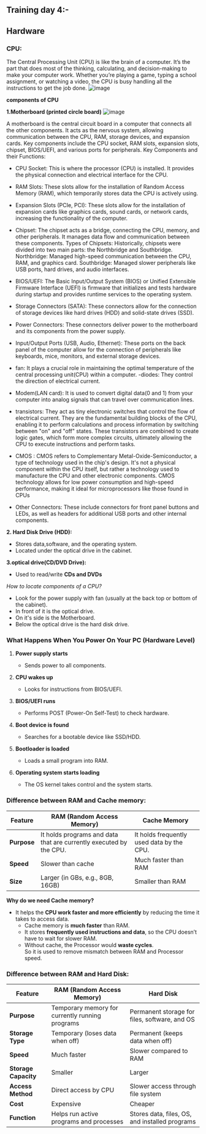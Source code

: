 ## Training day 4:-
 ## Hardware 
### CPU:
The Central Processing Unit (CPU) is like the brain of a computer. It’s the part that does most of the thinking, calculating, and decision-making to make your computer work. Whether you’re playing a game, typing a school assignment, or watching a video, the CPU is busy handling all the instructions to get the job done.
![image](https://github.com/user-attachments/assets/da405654-b126-4adb-8e6d-e6f8c9a09bd7)

**components of CPU**

**1.Motherboard (printed circle board)**
![image](https://github.com/user-attachments/assets/786bac4e-ccee-4a7f-9a66-395e859db98e)

A motherboard is the central circuit board in a computer that connects all the other components. It acts as the nervous system, allowing communication between the CPU, RAM, storage devices, and expansion cards. Key components include the CPU socket, RAM slots, expansion slots, chipset, BIOS/UEFI, and various ports for peripherals. 
Key Components and their Functions:
- CPU Socket:
This is where the processor (CPU) is installed. It provides the physical connection and electrical interface for the CPU. 
- RAM Slots:
These slots allow for the installation of Random Access Memory (RAM), which temporarily stores data the CPU is actively using. 
- Expansion Slots (PCIe, PCI):
These slots allow for the installation of expansion cards like graphics cards, sound cards, or network cards, increasing the functionality of the computer. 
- Chipset:
The chipset acts as a bridge, connecting the CPU, memory, and other peripherals. It manages data flow and communication between these components.
Types of Chipsets:
Historically, chipsets were divided into two main parts: the Northbridge and Southbridge. 
Northbridge: Managed high-speed communication between the CPU, RAM, and graphics card. 
Southbridge: Managed slower peripherals like USB ports, hard drives, and audio interfaces. 
- BIOS/UEFI:
The Basic Input/Output System (BIOS) or Unified Extensible Firmware Interface (UEFI) is firmware that initializes and tests hardware during startup and provides runtime services to the operating system. 
- Storage Connectors (SATA):
These connectors allow for the connection of storage devices like hard drives (HDD) and solid-state drives (SSD). 
- Power Connectors:
These connectors deliver power to the motherboard and its components from the power supply. 
- Input/Output Ports (USB, Audio, Ethernet):
These ports on the back panel of the computer allow for the connection of peripherals like keyboards, mice, monitors, and external storage devices. 
- fan:
It plays a crucial role in maintaining the optimal temperature of the central processing unit(CPU) within a computer.
-diodes:
They control the direction of electrical current.
- Modem(LAN card):
It is used to convert digital data(0 and 1) from your computer into analog signals that can travel over communication lines.
- transistors:
They act as tiny electronic switches that control the flow of electrical current. They are the fundamental building blocks of the CPU, enabling it to perform calculations and process information by switching between "on" and "off" states. These transistors are combined to create logic gates, which form more complex circuits, ultimately allowing the CPU to execute instructions and perform tasks. 
- CMOS :
CMOS refers to Complementary Metal-Oxide-Semiconductor, a type of technology used in the chip's design. It's not a physical component within the CPU itself, but rather a technology used to manufacture the CPU and other electronic components. CMOS technology allows for low power consumption and high-speed performance, making it ideal for microprocessors like those found in CPUs

- Other Connectors:
These include connectors for front panel buttons and LEDs, as well as headers for additional USB ports and other internal components. 

**2. Hard Disk Drive (HDD):**
- Stores data,software, and the operating system.
- Located under the optical drive in the cabinet.

**3.optical drive(CD/DVD Drive):**

* Used to read/write **CDs and DVDs**

*How to locate components of a CPU?*

- Look for the power supply with fan (usually at the back top or bottom of the cabinet).
- In front of it is the optical drive.
- On it's side is the Motherboard.
- Below the optical drive is the hard disk drive.
###  What Happens When You Power On Your PC (Hardware Level)

1. **Power supply starts**  
   - Sends power to all components.

2. **CPU wakes up**  
   - Looks for instructions from BIOS/UEFI.

3. **BIOS/UEFI runs**  
   - Performs POST (Power-On Self-Test) to check hardware.

4. **Boot device is found**  
   - Searches for a bootable device like SSD/HDD.

5. **Bootloader is loaded**  
   - Loads a small program into RAM.

6. **Operating system starts loading**  
   - The OS kernel takes control and the system starts.
### Difference between RAM and Cache memory:

| Feature        | **RAM (Random Access Memory)**            | **Cache Memory**                          |
| -------------- | ----------------------------------------- | ----------------------------------------- |
| **Purpose**    | It holds programs and data that are currently executed by the CPU. | It holds frequently used data by the CPU.  |
| **Speed**      | Slower than cache                         | Much faster than RAM                      |
| **Size**       | Larger (in GBs, e.g., 8GB, 16GB)          | Smaller than RAM  |

**Why do we need Cache memory?**
- It helps the **CPU work faster and more efficiently** by reducing the time it takes to access data.
  * Cache memory is **much faster** than RAM.
  * It stores **frequently used instructions and data**, so the CPU doesn’t have to wait for slower RAM.
  * Without cache, the Processor would **waste cycles**.<br>
So it is used to remove mismatch between RAM and Processor speed.

### Difference between RAM and Hard Disk:

| Feature              | RAM (Random Access Memory)           | Hard Disk                            |
| -------------------- | ----------------------------------------------- | ---------------------------------------------- |
| **Purpose**          | Temporary memory for currently running programs | Permanent storage for files, software, and OS  |
| **Storage Type**   | Temporary (loses data when off)                   | Permanent (keeps data when off)|
| **Speed**            | Much faster                                     | Slower compared to RAM                         |
| **Storage Capacity** | Smaller                   | Larger                  |
| **Access Method**    | Direct access by CPU                            | Slower access through file system              |
| **Cost**      |  Expensive                                  | Cheaper                                        |
| **Function**         | Helps run active programs and processes         | Stores data, files, OS, and installed programs |



